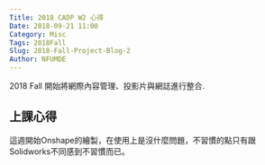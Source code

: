 ```yaml
---
Title: 2018 CADP W2 心得
Date: 2018-09-21 11:00
Category: Misc
Tags: 2018Fall
Slug: 2018-Fall-Project-Blog-2
Author: NFUMDE
---
```


2018 Fall 開始將網際內容管理、投影片與網誌進行整合.

<!-- PELICAN_END_SUMMARY -->

上課心得
----

這週開始Onshape的繪製，在使用上是沒什麼問題，不習慣的點只有跟Solidworks不同感到不習慣而已。

